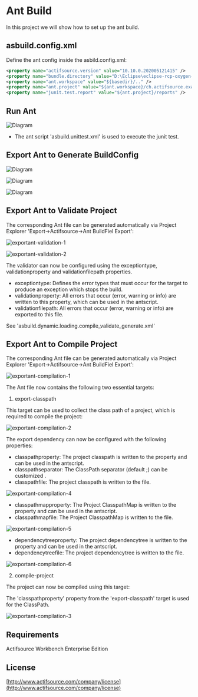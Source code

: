# Ant Build
In this project we will show how to set up the ant build.

## asbuild.config.xml

Define the ant config inside the asbild.config.xml:

```xml
<property name="actifsource.version" value="10.10.0.202005121415" />
<property name="bundle.directory" value="D:\Eclipse\eclipse-rcp-oxygen-3a-win32-x86_64\eclipse\plugins" />
<property name="ant.workspace" value="${basedir}/.." />
<property name="ant.project" value="${ant.workspace}/ch.actifsource.example.ant" />
<property name="junit.test.report" value="${ant.project}/reports" />
```

## Run Ant
![Diagram](images/runant.png)

* The ant script 'asbuild.unittest.xml' is used to execute the junit test. 

## Export Ant to Generate BuildConfig
![Diagram](images/exportant2.png)

![Diagram](images/exportant1.png)

![Diagram](images/exportant3.png)


## Export Ant to Validate Project

The corresponding Ant file can be generated automatically via Project Explorer 'Export->Actifsource->Ant BuildFiel Export':

![exportant-validation-1](images/exportant-validation-1.png)

![exportant-validation-2](images/exportant-validation-2.png)

The validator can now be configured using the exceptiontype, validationproperty and validationfilepath properties.

- exceptiontype: Defines the error types that must occur for the target to produce an exception which stops the build.
- validationproperty: All errors that occur (error, warning or info) are written to this property, which can be used in the antscript.
- validationfilepath: All errors that occur (error, warning or info) are exported to this file. 
    
See 'asbuild.dynamic.loading.compile_validate_generate.xml'


## Export Ant to Compile Project

The corresponding Ant file can be generated automatically via Project Explorer 'Export->Actifsource->Ant BuildFiel Export':

![exportant-compilation-1](images/exportant-compilation-1.png)

The Ant file now contains the following two essential targets:

1. export-classpath

This target can be used to collect the class path of a project, which is required to compile the project:

![exportant-compilation-2](images/exportant-compilation-2.png)

The export dependency can now be configured with the following properties:

- classpathproperty: The project classpath is written to the property and can be used in the antscript.  
- classpathseparator: The ClassPath separator (default ;) can be customized .
- classpathfile: The project classpath is written to the file.  

![exportant-compilation-4](images/exportant-compilation-4.png)


- classpathmapproperty: The Project ClasspathMap is written to the property and can be used in the antscript.    
- classpathmapfile: The Project ClasspathMap is written to the file.  

![exportant-compilation-5](images/exportant-compilation-5.png)

- dependencytreeproperty: The project dependencytree is written to the property and can be used in the antscript.    
- dependencytreefile: The project dependencytree is written to the file.

![exportant-compilation-6](images/exportant-compilation-6.png)


2. compile-project

The project can now be compiled using this target:

The 'classpathproperty' property from the 'export-classpath' target is used for the ClassPath.

![exportant-compilation-3](images/exportant-compilation-3.png)


## Requirements
Actifsource Workbench Enterprise Edition

## License
[http://www.actifsource.com/company/license](http://www.actifsource.com/company/license)
